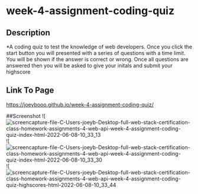 # week-4-assignment-coding-quiz

## Description
*A coding quiz to test the knowledge of web developers. Once you click the start button you will presented with a series of questions with a time limit. You will be shown if the answer is correct or wrong. Once all questions are answered then you will be asked to give your initals and submit your highscore

## Link To Page
https://joeybooo.github.io/week-4-assignment-coding-quiz/

##Screenshot
![![screencapture-file-C-Users-joeyb-Desktop-full-web-stack-certification-class-homework-assignments-4-web-api-week-4-assignment-coding-quiz-index-html-2022-06-08-10_33_13](https://user-images.githubusercontent.com/98803950/172681936-95725e1e-45cc-4e00-9536-a1073b46fea4.png)
![![screencapture-file-C-Users-joeyb-Desktop-full-web-stack-certification-class-homework-assignments-4-web-api-week-4-assignment-coding-quiz-index-html-2022-06-08-10_33_30](https://user-images.githubusercontent.com/98803950/172681966-ee4a9f74-5997-4677-a353-9a8fbd74ba12.png)
![![screencapture-file-C-Users-joeyb-Desktop-full-web-stack-certification-class-homework-assignments-4-web-api-week-4-assignment-coding-quiz-highscores-html-2022-06-08-10_33_44](https://user-images.githubusercontent.com/98803950/172681983-a1bffdff-abcd-433f-8692-3ea72779c848.png)
